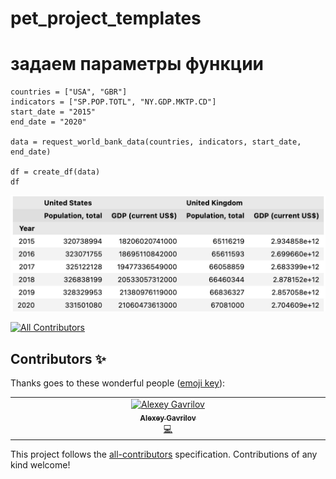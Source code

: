 # pet_project_templates

# задаем параметры функции 

```
countries = ["USA", "GBR"]
indicators = ["SP.POP.TOTL", "NY.GDP.MKTP.CD"]
start_date = "2015"
end_date = "2020"

data = request_world_bank_data(countries, indicators, start_date, end_date)

df = create_df(data)
df
```

![Alt text](result.png?raw=true "Optional Title")

<!-- ALL-CONTRIBUTORS-BADGE:START - Do not remove or modify this section -->
[![All Contributors](https://img.shields.io/badge/all_contributors-1-orange.svg?style=flat-square)](#contributors-)
<!-- ALL-CONTRIBUTORS-BADGE:END -->
## Contributors ✨

Thanks goes to these wonderful people ([emoji key](https://allcontributors.org/docs/en/emoji-key)):

<!-- ALL-CONTRIBUTORS-LIST:START - Do not remove or modify this section -->
<!-- prettier-ignore-start -->
<!-- markdownlint-disable -->
<table>
  <tbody>
    <tr>
      <td align="center" valign="top" width="14.28%"><a href="https://t.me/onlyanalystgroup"><img src="https://avatars.githubusercontent.com/u/54736886?v=4?s=100" width="100px;" alt="Alexey Gavrilov"/><br /><sub><b>Alexey Gavrilov</b></sub></a><br /><a href="https://github.com/eeealesha/data_analyst_pet_project_templates/commits?author=eeealesha" title="Code">💻</a></td>
    </tr>
  </tbody>
</table>

<!-- markdownlint-restore -->
<!-- prettier-ignore-end -->

<!-- ALL-CONTRIBUTORS-LIST:END -->

This project follows the [all-contributors](https://github.com/all-contributors/all-contributors) specification. Contributions of any kind welcome!
